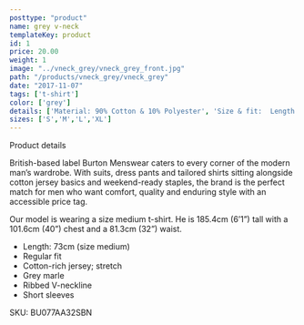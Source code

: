 ```yaml
---
posttype: "product"
name: grey v-neck
templateKey: product
id: 1
price: 20.00
weight: 1
image: "../vneck_grey/vneck_grey_front.jpg"
path: "/products/vneck_grey/vneck_grey"
date: "2017-11-07"
tags: ['t-shirt']
color: ['grey']
details: ['Material: 90% Cotton & 10% Polyester', 'Size & fit:  Length: 73cm','Care: Warm machine wash. Do not tumble dry.']
sizes: ['S','M','L','XL']
---
```


<!-- ![alt text](/products/black_100_polo/black_100_polo.jpg) -->





Product details

British-based label Burton Menswear caters to every corner of the modern man’s wardrobe. With suits, dress pants and tailored shirts sitting alongside cotton jersey basics and weekend-ready staples, the brand is the perfect match for men who want comfort, quality and enduring style with an accessible price tag.

Our model is wearing a size medium t-shirt. He is 185.4cm (6’1”) tall with a 101.6cm (40”) chest and a 81.3cm (32”) waist.

- Length: 73cm (size medium)
- Regular fit
- Cotton-rich jersey; stretch
- Grey marle
- Ribbed V-neckline
- Short sleeves

SKU: BU077AA32SBN



